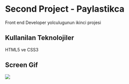 <h1> Second Project - Paylastikca </h1>

Front end Developer yolculugunun ikinci projesi

<h2> Kullanilan Teknolojiler </h2>

HTML5 ve CSS3

<h2> Screen Gif </h2>

![](screenshot.gif)